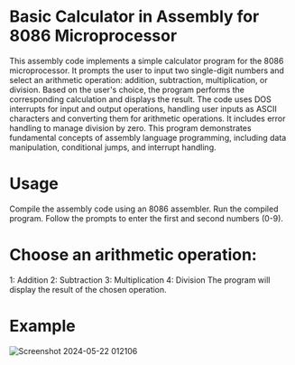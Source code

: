 # Basic Calculator in Assembly for 8086 Microprocessor
This assembly code implements a simple calculator program for the 8086 microprocessor. It prompts the user to input two single-digit numbers and select an arithmetic operation: addition, subtraction, multiplication, or division. Based on the user's choice, the program performs the corresponding calculation and displays the result. The code uses DOS interrupts for input and output operations, handling user inputs as ASCII characters and converting them for arithmetic operations. It includes error handling to manage division by zero. This program demonstrates fundamental concepts of assembly language programming, including data manipulation, conditional jumps, and interrupt handling.

# Usage
Compile the assembly code using an 8086 assembler.
Run the compiled program.
Follow the prompts to enter the first and second numbers (0-9).
# Choose an arithmetic operation:
1: Addition
2: Subtraction
3: Multiplication
4: Division
The program will display the result of the chosen operation.
# Example
![Screenshot 2024-05-22 012106](https://github.com/arbinzaman/CalcEase/assets/108592062/fdfd7c7e-fef9-4c98-bc71-ccd35b166181)
